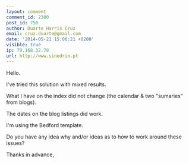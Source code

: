 ```yaml
---
layout: comment
comment_id: 2300
post_id: 750
author: Duarte Harris Cruz
email: cruz.duarte@gmail.com
date: '2014-05-21 15:06:21 +0200'
visible: true
ip: 79.168.32.78
url: http://www.sinedrio.pt
---
```

Hello.

I've tried this solution with mixed results.

What I have on the index did not change (the calendar & two "sumaries" from blogs).

The dates on the blog listings did work.

I'm using the Bedford template.

Do you have any idea why and/or ideas as to how to work around these issues?

Thanks in advance,
